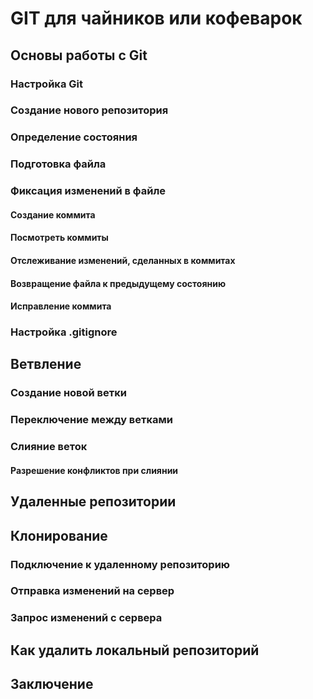 # GIT для чайников или кофеварок
## Основы работы c Git
### Настройка Git
### Создание нового репозитория
### Определение состояния
### Подготовка файла
### Фиксация изменений в файле
#### Создание коммита
#### Посмотреть коммиты
#### Отслеживание изменений, сделанных в коммитах
#### Возвращение файла к предыдущему состоянию
#### Исправление коммита
### Настройка .gitignore
## Ветвление
### Создание новой ветки
### Переключение между ветками
### Слияние веток
#### Разрешение конфликтов при слиянии
## Удаленные репозитории
## Клонирование
### Подключение к удаленному репозиторию
### Отправка изменений на сервер
### Запрос изменений с сервера
## Как удалить локальный репозиторий
## Заключение